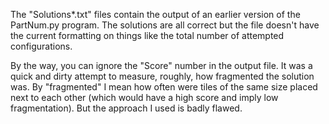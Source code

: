 The "Solutions*.txt" files contain the output of an earlier version of the PartNum.py program. The solutions are all correct but the file doesn't have the current formatting on things like the total number of attempted configurations.

By the way, you can ignore the "Score" number in the output file. It was a quick and dirty attempt to measure, roughly, how fragmented the solution was. By "fragmented" I mean how often were tiles of the same size placed next to each other (which would have a high score and imply low fragmentation). But the approach I used is badly flawed.
